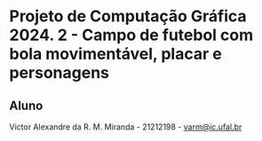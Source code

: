 # Projeto de Computação Gráfica 2024. 2 - Campo de futebol com bola movimentável, placar e personagens

## Aluno
Victor Alexandre da R. M. Miranda - 21212198 - varm@ic.ufal.br

